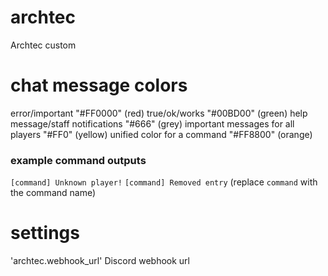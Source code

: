 # archtec
Archtec custom

# chat message colors
error/important "#FF0000" (red)
true/ok/works "#00BD00" (green)
help message/staff notifications "#666" (grey)
important messages for all players "#FF0" (yellow)
unified color for a command "#FF8800" (orange)

### example command outputs
`[command] Unknown player!`
`[command] Removed entry`
(replace `command` with the command name)

# settings
'archtec.webhook_url' Discord webhook url